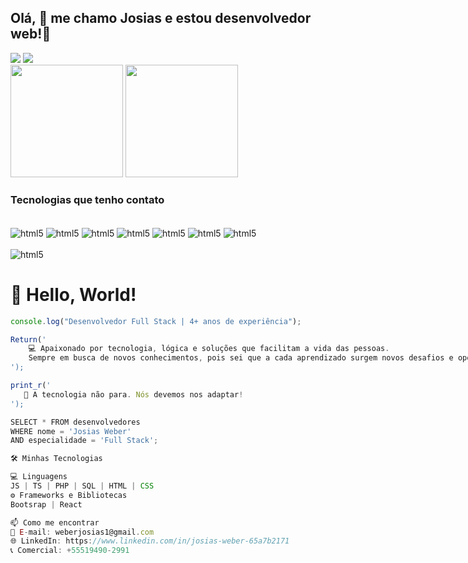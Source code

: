 ## Olá, 👋 me chamo Josias e estou desenvolvedor web!🤝

<div style="display: inline-block;">
<a href="https://www.linkedin.com/in/josias-weber-65a7b2171/" target="_blank"><img src="https://img.shields.io/badge/LinkedIn-0077B5?style=for-the-badge&logo=linkedin&logoColor=white" target="_blank"></a>
<a href="https://www.instagram.com/weberjosias1/" target="_blank"><img src="https://img.shields.io/badge/Instagram-E4405F?style=for-the-badge&logo=instagram&logoColor=white" target="_blank"></a>
</div>

</br>

<div>
<img height="180em" src="https://github-readme-stats.vercel.app/api?username=JWeberDEV&show_icons=true&theme=dracula"/>
<img height="180em" src="https://github-readme-stats.vercel.app/api/top-langs/?username=JWeberDEV&layout=compact&langs_count=16&theme=dracula"/>
</div>


### Tecnologias que tenho contato

<div style="display: inline-block;"><br/>
    <img align="center" alt="html5" src="https://img.shields.io/badge/HTML5-E34F26?style=for-the-badge&logo=html5&logoColor=white"/>
    <img align="center" alt="html5" src="https://img.shields.io/badge/CSS3-1572B6?style=for-the-badge&logo=css3&logoColor=white"/>
    <img align="center" alt="html5" src="https://img.shields.io/badge/Bootstrap-563D7C?style=for-the-badge&logo=bootstrap&logoColor=white"/>
    <img align="center" alt="html5" src="https://img.shields.io/badge/JavaScript-F7DF1E?style=for-the-badge&logo=javascript&logoColor=black"/>
    <img align="center" alt="html5" src="https://img.shields.io/badge/PHP-777BB4?style=for-the-badge&logo=php&logoColor=white"/>
    <img align="center" alt="html5" src="https://img.shields.io/badge/MySQL-00000F?style=for-the-badge&logo=mysql&logoColor=white"/>
    <img align="center" alt="html5" src="https://img.shields.io/badge/Adobe%20XD-470137?style=for-the-badge&logo=Adobe%20XD&logoColor=#FF61F6"/> 
<div/>

<div style="display: inline-block"><br/>
    <img align="center" alt="html5" src="https://img.shields.io/badge/Adobe%20Illustrator-FF9A00?style=for-the-badge&logo=adobe%20illustrator&logoColor=white"/>
<div/>

 ##

### 
# 👋 Hello, World!

```js
console.log("Desenvolvedor Full Stack | 4+ anos de experiência");

Return('
    💻 Apaixonado por tecnologia, lógica e soluções que facilitam a vida das pessoas.
    Sempre em busca de novos conhecimentos, pois sei que a cada aprendizado surgem novos desafios e oportunidades.
');

print_r('
   📢 A tecnologia não para. Nós devemos nos adaptar!
');

SELECT * FROM desenvolvedores
WHERE nome = 'Josias Weber'
AND especialidade = 'Full Stack';

🛠️ Minhas Tecnologias

💻 Linguagens
JS | TS | PHP | SQL | HTML | CSS
⚙ Frameworks e Bibliotecas
Bootsrap | React

📫 Como me encontrar
📧 E-mail: weberjosias1@gmail.com
🌐 LinkedIn: https://www.linkedin.com/in/josias-weber-65a7b2171
📞 Comercial: +55519490-2991
